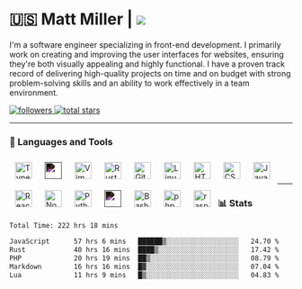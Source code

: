 # 🇺🇸 Matt Miller | ![](https://komarev.com/ghpvc/?username=thesandybridge&color=blue&)

I'm a software engineer specializing in front-end development. I primarily work on creating and improving the user interfaces for websites, ensuring they're both visually appealing and highly functional. I have a proven track record of delivering high-quality projects on time and on budget with strong problem-solving skills and an ability to work effectively in a team environment.

<p align="left">
    <a href="https://github.com/thesandybridge?tab=followers">
         <img alt="followers" title="Follow me on Github" src="https://custom-icon-badges.demolab.com/github/followers/thesandybridge?color=236ad3&labelColor=1155ba&style=for-the-badge&logo=person-add&label=Follow&logoColor=white"/>
    </a>
    <a href="https://github.com/thesandybridge?tab=repositories&sort=stargazers">
         <img alt="total stars" title="Total stars on GitHub" src="https://custom-icon-badges.demolab.com/github/stars/thesandybridge?color=55960c&style=for-the-badge&labelColor=488207&logo=star"/>
    </a>
</p>

---

### 🧰 Languages and Tools

<img align="left" alt="TypeScript" width="30px" style="padding:10px;" src="https://cdn.jsdelivr.net/gh/devicons/devicon/icons/typescript/typescript-plain.svg" />
<img align="left" alt="Nextjs" width="30px" style="padding:10px; filter: invert(1);" src="https://cdn.jsdelivr.net/gh/devicons/devicon/icons/nextjs/nextjs-original-wordmark.svg" />
<img align="left" alt="Vim" width="30px" style="padding:10px;" src="https://cdn.jsdelivr.net/gh/devicons/devicon/icons/vim/vim-original.svg" />
<img align="left" alt="Rust" width="30px" style="padding:10px;" src="https://cdn.jsdelivr.net/gh/devicons/devicon/icons/rust/rust-plain.svg" />
<img align="left" alt="Git" width="30px" style="padding:10px;" src="https://cdn.jsdelivr.net/gh/devicons/devicon/icons/git/git-original.svg" />
<img align="left" alt="Linux" width="30px" style="padding:10px;" src="https://cdn.jsdelivr.net/gh/devicons/devicon/icons/linux/linux-original.svg" />
<img align="left" alt="HTML" width="30px" style="padding:10px;" src="https://cdn.jsdelivr.net/gh/devicons/devicon/icons/html5/html5-plain.svg" />
<img align="left" alt="CSS" width="30px" style="padding:10px;" src="https://cdn.jsdelivr.net/gh/devicons/devicon/icons/css3/css3-plain.svg" />
<img align="left" alt="JavaScript" width="30px" style="padding:10px;" src="https://cdn.jsdelivr.net/gh/devicons/devicon/icons/javascript/javascript-plain.svg" />
<img align="left" alt="React" width="30px" style="padding:10px;" src="https://cdn.jsdelivr.net/gh/devicons/devicon/icons/react/react-original.svg" />
<img align="left" alt="NodeJS" width="30px" style="padding:10px;" src="https://cdn.jsdelivr.net/gh/devicons/devicon/icons/nodejs/nodejs-original.svg" />
<img align="left" alt="Python" width="30px" style="padding:10px;" src="https://cdn.jsdelivr.net/gh/devicons/devicon/icons/python/python-plain.svg" />
<img align="left" alt="GitHub" width="30px" style="padding:10px; filter: invert(1);" src="https://cdn.jsdelivr.net/gh/devicons/devicon/icons/github/github-original.svg" />
<img align="left" alt="Bash" width="30px" style="padding:10px;" src="https://cdn.jsdelivr.net/gh/devicons/devicon/icons/bash/bash-original.svg" />
<img align="left" alt="php" width="30px" style="padding:10px;" src="https://cdn.jsdelivr.net/gh/devicons/devicon/icons/php/php-original.svg" />
<img align="left" alt="raspberry-pi" width="30px" style="padding:10px;" src="https://cdn.jsdelivr.net/gh/devicons/devicon/icons/raspberrypi/raspberrypi-original.svg" />
<br />
<br />

---
### 📊 Stats
<!--START_SECTION:waka-->

```txt
Total Time: 222 hrs 18 mins

JavaScript      57 hrs 6 mins   ██████▒░░░░░░░░░░░░░░░░░░   24.70 %
Rust            40 hrs 16 mins  ████▒░░░░░░░░░░░░░░░░░░░░   17.42 %
PHP             20 hrs 19 mins  ██▒░░░░░░░░░░░░░░░░░░░░░░   08.79 %
Markdown        16 hrs 16 mins  █▓░░░░░░░░░░░░░░░░░░░░░░░   07.04 %
Lua             11 hrs 9 mins   █▒░░░░░░░░░░░░░░░░░░░░░░░   04.83 %
```

<!--END_SECTION:waka-->
<!--![thesandybridge stats-overview](https://raw.githubusercontent.com/thesandybridge/github-stats/master/generated/languages.svg#gh-dark-mode-only)-->
<!--![thesandybridge github-trophies](https://github-profile-trophy.vercel.app/?username=thesandybridge&theme=tokyonight&no-bg=true&no-frame=true)-->
